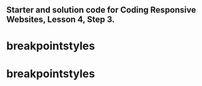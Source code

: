 ## Starter and solution code for Coding Responsive Websites, Lesson 4, Step 3.
# breakpointstyles
# breakpointstyles
